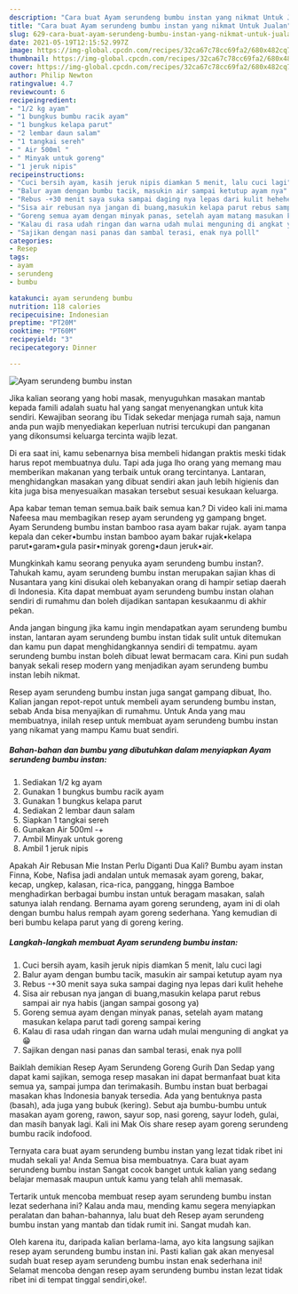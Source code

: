 ```yaml
---
description: "Cara buat Ayam serundeng bumbu instan yang nikmat Untuk Jualan"
title: "Cara buat Ayam serundeng bumbu instan yang nikmat Untuk Jualan"
slug: 629-cara-buat-ayam-serundeng-bumbu-instan-yang-nikmat-untuk-jualan
date: 2021-05-19T12:15:52.997Z
image: https://img-global.cpcdn.com/recipes/32ca67c78cc69fa2/680x482cq70/ayam-serundeng-bumbu-instan-foto-resep-utama.jpg
thumbnail: https://img-global.cpcdn.com/recipes/32ca67c78cc69fa2/680x482cq70/ayam-serundeng-bumbu-instan-foto-resep-utama.jpg
cover: https://img-global.cpcdn.com/recipes/32ca67c78cc69fa2/680x482cq70/ayam-serundeng-bumbu-instan-foto-resep-utama.jpg
author: Philip Newton
ratingvalue: 4.7
reviewcount: 6
recipeingredient:
- "1/2 kg ayam"
- "1 bungkus bumbu racik ayam"
- "1 bungkus kelapa parut"
- "2 lembar daun salam"
- "1 tangkai sereh"
- " Air 500ml "
- " Minyak untuk goreng"
- "1 jeruk nipis"
recipeinstructions:
- "Cuci bersih ayam, kasih jeruk nipis diamkan 5 menit, lalu cuci lagi"
- "Balur ayam dengan bumbu tacik, masukin air sampai ketutup ayam nya"
- "Rebus -+30 menit saya suka sampai daging nya lepas dari kulit hehehe"
- "Sisa air rebusan nya jangan di buang,masukin kelapa parut rebus sampai air nya habis (jangan sampai gosong ya)"
- "Goreng semua ayam dengan minyak panas, setelah ayam matang masukan kelapa parut tadi goreng sampai kering"
- "Kalau di rasa udah ringan dan warna udah mulai menguning di angkat ya 😁"
- "Sajikan dengan nasi panas dan sambal terasi, enak nya polll"
categories:
- Resep
tags:
- ayam
- serundeng
- bumbu

katakunci: ayam serundeng bumbu 
nutrition: 118 calories
recipecuisine: Indonesian
preptime: "PT20M"
cooktime: "PT60M"
recipeyield: "3"
recipecategory: Dinner

---
```



![Ayam serundeng bumbu instan](https://img-global.cpcdn.com/recipes/32ca67c78cc69fa2/680x482cq70/ayam-serundeng-bumbu-instan-foto-resep-utama.jpg)

Jika kalian seorang yang hobi masak, menyuguhkan masakan mantab kepada famili adalah suatu hal yang sangat menyenangkan untuk kita sendiri. Kewajiban seorang ibu Tidak sekedar menjaga rumah saja, namun anda pun wajib menyediakan keperluan nutrisi tercukupi dan panganan yang dikonsumsi keluarga tercinta wajib lezat.

Di era  saat ini, kamu sebenarnya bisa membeli hidangan praktis meski tidak harus repot membuatnya dulu. Tapi ada juga lho orang yang memang mau memberikan makanan yang terbaik untuk orang tercintanya. Lantaran, menghidangkan masakan yang dibuat sendiri akan jauh lebih higienis dan kita juga bisa menyesuaikan masakan tersebut sesuai kesukaan keluarga. 

Apa kabar teman teman semua.baik baik semua kan.? Di video kali ini.mama Nafeesa mau membagikan resep ayam serundeng yg gampang bnget. Ayam Serundeng bumbu instan bamboo rasa ayam bakar rujak. ayam tanpa kepala dan ceker•bumbu instan bamboo ayam bakar rujak•kelapa parut•garam•gula pasir•minyak goreng•daun jeruk•air.

Mungkinkah kamu seorang penyuka ayam serundeng bumbu instan?. Tahukah kamu, ayam serundeng bumbu instan merupakan sajian khas di Nusantara yang kini disukai oleh kebanyakan orang di hampir setiap daerah di Indonesia. Kita dapat membuat ayam serundeng bumbu instan olahan sendiri di rumahmu dan boleh dijadikan santapan kesukaanmu di akhir pekan.

Anda jangan bingung jika kamu ingin mendapatkan ayam serundeng bumbu instan, lantaran ayam serundeng bumbu instan tidak sulit untuk ditemukan dan kamu pun dapat menghidangkannya sendiri di tempatmu. ayam serundeng bumbu instan boleh dibuat lewat bermacam cara. Kini pun sudah banyak sekali resep modern yang menjadikan ayam serundeng bumbu instan lebih nikmat.

Resep ayam serundeng bumbu instan juga sangat gampang dibuat, lho. Kalian jangan repot-repot untuk membeli ayam serundeng bumbu instan, sebab Anda bisa menyajikan di rumahmu. Untuk Anda yang mau membuatnya, inilah resep untuk membuat ayam serundeng bumbu instan yang nikamat yang mampu Kamu buat sendiri.

<!--inarticleads1-->

##### Bahan-bahan dan bumbu yang dibutuhkan dalam menyiapkan Ayam serundeng bumbu instan:

1. Sediakan 1/2 kg ayam
1. Gunakan 1 bungkus bumbu racik ayam
1. Gunakan 1 bungkus kelapa parut
1. Sediakan 2 lembar daun salam
1. Siapkan 1 tangkai sereh
1. Gunakan  Air 500ml -+
1. Ambil  Minyak untuk goreng
1. Ambil 1 jeruk nipis


Apakah Air Rebusan Mie Instan Perlu Diganti Dua Kali? Bumbu ayam instan Finna, Kobe, Nafisa jadi andalan untuk memasak ayam goreng, bakar, kecap, ungkep, kalasan, rica-rica, panggang, hingga Bamboe menghadirkan berbagai bumbu instan untuk beragam masakan, salah satunya ialah rendang. Bernama ayam goreng serundeng, ayam ini di olah dengan bumbu halus rempah ayam goreng sederhana. Yang kemudian di beri bumbu kelapa parut yang di goreng kering. 

<!--inarticleads2-->

##### Langkah-langkah membuat Ayam serundeng bumbu instan:

1. Cuci bersih ayam, kasih jeruk nipis diamkan 5 menit, lalu cuci lagi
1. Balur ayam dengan bumbu tacik, masukin air sampai ketutup ayam nya
1. Rebus -+30 menit saya suka sampai daging nya lepas dari kulit hehehe
1. Sisa air rebusan nya jangan di buang,masukin kelapa parut rebus sampai air nya habis (jangan sampai gosong ya)
1. Goreng semua ayam dengan minyak panas, setelah ayam matang masukan kelapa parut tadi goreng sampai kering
1. Kalau di rasa udah ringan dan warna udah mulai menguning di angkat ya 😁
1. Sajikan dengan nasi panas dan sambal terasi, enak nya polll


Baiklah demikian Resep Ayam Serundeng Goreng Gurih Dan Sedap yang dapat kami sajikan, semoga resep masakan ini dapat bermanfaat buat kita semua ya, sampai jumpa dan terimakasih. Bumbu instan buat berbagai masakan khas Indonesia banyak tersedia. Ada yang bentuknya pasta (basah), ada juga yang bubuk (kering). Sebut aja bumbu-bumbu untuk masakan ayam goreng, rawon, sayur sop, nasi goreng, sayur lodeh, gulai, dan masih banyak lagi. Kali ini Mak Ois share resep ayam goreng serundeng bumbu racik indofood. 

Ternyata cara buat ayam serundeng bumbu instan yang lezat tidak ribet ini mudah sekali ya! Anda Semua bisa membuatnya. Cara buat ayam serundeng bumbu instan Sangat cocok banget untuk kalian yang sedang belajar memasak maupun untuk kamu yang telah ahli memasak.

Tertarik untuk mencoba membuat resep ayam serundeng bumbu instan lezat sederhana ini? Kalau anda mau, mending kamu segera menyiapkan peralatan dan bahan-bahannya, lalu buat deh Resep ayam serundeng bumbu instan yang mantab dan tidak rumit ini. Sangat mudah kan. 

Oleh karena itu, daripada kalian berlama-lama, ayo kita langsung sajikan resep ayam serundeng bumbu instan ini. Pasti kalian gak akan menyesal sudah buat resep ayam serundeng bumbu instan enak sederhana ini! Selamat mencoba dengan resep ayam serundeng bumbu instan lezat tidak ribet ini di tempat tinggal sendiri,oke!.

